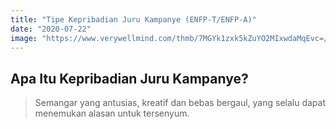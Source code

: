 ```yaml
---
title: "Tipe Kepribadian Juru Kampanye (ENFP-T/ENFP-A)"
date: "2020-07-22"
image: "https://www.verywellmind.com/thmb/7MGYk1zxk5kZuYO2MIxwdaMqEvc=/1500x1000/filters:no_upscale():max_bytes(150000):strip_icc()/enfp-an-overview-of-the-champion-personality-type-2795980-5c2d061dc9e77c0001d47f94.png"
---
```

## Apa Itu Kepribadian Juru Kampanye?
> Semangar yang antusias, kreatif dan bebas bergaul, yang selalu dapat menemukan alasan untuk tersenyum.